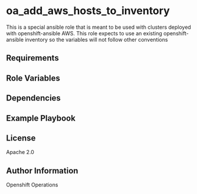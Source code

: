 oa_add_aws_hosts_to_inventory
=========

This is a special ansible role that is meant to be used with clusters deployed with openshift-ansible AWS. This role expects to use an existing openshift-ansible inventory so the variables will not follow other conventions


Requirements
------------


Role Variables
--------------



Dependencies
------------


Example Playbook
----------------

License
-------

Apache 2.0

Author Information
------------------

Openshift Operations
